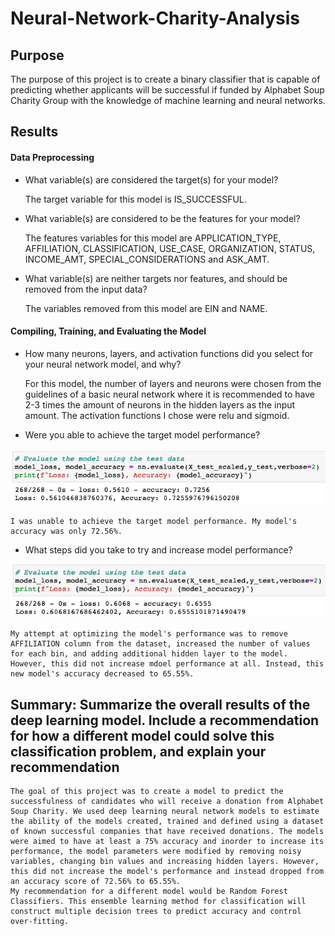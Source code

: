 # Neural-Network-Charity-Analysis

## Purpose
The purpose of this project is to create a binary classifier that is capable of predicting whether applicants will be successful if funded by Alphabet Soup Charity Group with the knowledge of machine learning and neural networks.


## Results

#### Data Preprocessing
 
- What variable(s) are considered the target(s) for your model?
    
    The target variable for this model is IS_SUCCESSFUL.

- What variable(s) are considered to be the features for your model?

    The features variables for this model are APPLICATION_TYPE, AFFILIATION, CLASSIFICATION, USE_CASE, ORGANIZATION, STATUS, INCOME_AMT, SPECIAL_CONSIDERATIONS and ASK_AMT.

- What variable(s) are neither targets nor features, and should be removed from the input data?

    The variables removed from this model are EIN and NAME.

#### Compiling, Training, and Evaluating the Model

- How many neurons, layers, and activation functions did you select for your neural network model, and why?

    For this model, the number of layers and neurons were chosen from the guidelines of a basic neural network where it is recommended to have 2-3 times the amount of neurons in the hidden layers as the input amount. The activation functions I chose were relu and sigmoid. 

- Were you able to achieve the target model performance?

![Initial Model accuracy](https://github.com/sydney-chen95/Neural-Network-Charity-Analysis/blob/main/Images/Initial%20Model%20accuracy.png?raw=true)
    
    I was unable to achieve the target model performance. My model's accuracy was only 72.56%.

- What steps did you take to try and increase model performance?

![Optimized Model accuracy](https://github.com/sydney-chen95/Neural-Network-Charity-Analysis/blob/main/Images/Optimized%20Model%20accuracy.png?raw=true)

    My attempt at optimizing the model's performance was to remove AFFILIATION column from the dataset, increased the number of values for each bin, and adding additional hidden layer to the model. However, this did not increase mdoel performance at all. Instead, this new model's accuracy decreased to 65.55%.

## Summary: Summarize the overall results of the deep learning model. Include a recommendation for how a different model could solve this classification problem, and explain your recommendation

    The goal of this project was to create a model to predict the successfulness of candidates who will receive a donation from Alphabet Soup Charity. We used deep learning neural network models to estimate the ability of the models created, trained and defined using a dataset of known successful companies that have received donations. The models were aimed to have at least a 75% accuracy and inorder to increase its performance, the model parameters were modified by removing noisy variables, changing bin values and increasing hidden layers. However, this did not increase the model's performance and instead dropped from an accuracy score of 72.56% to 65.55%. 
    My recommendation for a different model would be Random Forest Classifiers. This ensemble learning method for classification will construct multiple decision trees to predict accuracy and control over-fitting. 
